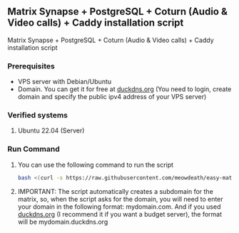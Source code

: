 
## Matrix Synapse + PostgreSQL + Coturn (Audio & Video calls) + Caddy installation script

Matrix Synapse + PostgreSQL + Coturn (Audio & Video calls) + Caddy installation script

### Prerequisites

* VPS server with Debian/Ubuntu
* Domain. You can get it for free at [duckdns.org](https://www.duckdns.org/) (You need to login, create domain and specify the public ipv4 address of your VPS server) 

### Verified systems

1. Ubuntu 22.04 (Server)

### Run Command
1. You can use the following command to run the script
   ```bash
   bash <(curl -s https://raw.githubusercontent.com/meowdeath/easy-matrix-install/main/install.sh)
   ```
2. IMPORTANT: The script automatically creates a subdomain for the matrix, so, when the script asks for the domain, you will need to enter your domain in the following format: mydomain.com. And if you used [duckdns.org](https://www.duckdns.org/) (I recommend it if you want a budget server), the format will be mydomain.duckdns.org
